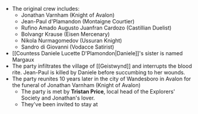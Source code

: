 - The original crew includes:
	-  Jonathan Varnham (Knight of Avalon)
	- Jean-Paul d'Plamandon (Montaigne Courtier)
	- Rufino Amado Augusto Juanfran Cardozo (Castillian Duelist)
	- Bolvangr Krause (Eisen Mercenary)
	- Nikola Nurmagomedov (Ussuran Knight)
	- Sandro di Giovanni (Vodacce Satirist)
- [[Countess Daniele Lucette D'Plamondon|Daniele]]'s sister is named Margaux
- The party infiltrates the village of [[Geistwynd]] and interrupts the blood rite.  Jean-Paul is killed by Daniele before succumbing to her wounds.
- The party reunites 10 years later in the city of Wandesboro in Avalon for the funeral of Jonathan Varnham (Knight of Avalon)
	- The party is met by **Tristan Price**, local head of the Explorers' Society and Jonathan's lover.
	- They've been invited to stay at 